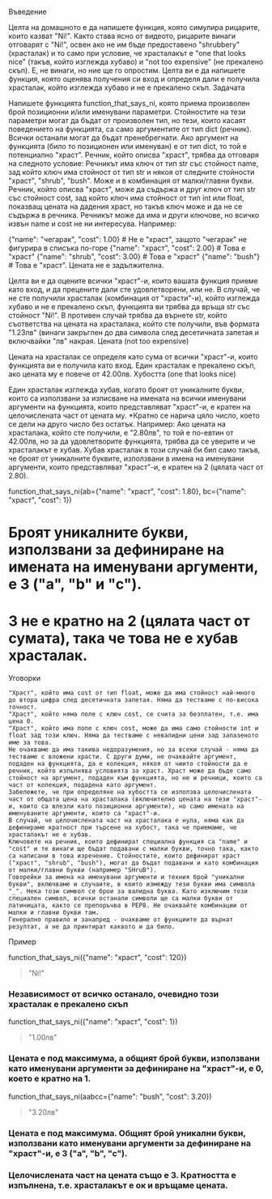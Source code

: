 Въведение

Целта на домашното е да напишете функция, която симулира рицарите, които казват "Ni!".
Както става ясно от видеото, рицарите винаги отговарят с "Ni!", освен ако не им бъде предоставено "shrubbery" (храсталак) и то само при условие, че храсталакът е "one that looks nice" (такъв, който изглежда хубаво) и "not too expensive" (не прекалено скъп). Е, не винаги, но ние ще го опростим.
Целта ви е да напишете функция, която оценява получения си вход и определя дали е получила храсталак, който изглежда хубаво и не е прекалено скъп.
Задачата

Напишете функцията function_that_says_ni, която приема произволен брой позиционни и/или именувани параметри.
Стойностите на тези параметри могат да бъдат от произволен тип, но тези, които касаят поведението на функцията, са само аргументите от тип dict (речник). Всички останали могат да бъдат пренебрегнати.
Ако аргумент на функцията (било то позиционен или именуван) е от тип dict, то той е потенциално "храст".
Речник, който описва "храст", трябва да отговаря на следното условие:
Речникът има ключ от тип str със стойност name, зад който ключ има стойност от тип str и някоя от следните стойности "храст", "shrub", "bush". Може и в комбинация от малки/главни букви.
Речник, който описва "храст", може да съдържа и друг ключ от тип str със стойност cost, зад който ключ има стойност от тип int или float, показващ цената на дадения храст, но такъв ключ може и да не се съдържа в речника.
Речникът може да има и други ключове, но всичко извън name и cost не ни интересува.
Например:

{"name": "чегарак", "cost": 1.00} # Не е "храст", защото "чегарак" не фигурира в списъка по-горе
{"name": "храст", "cost": 2.00} # Това е "храст"
{"name": "shrub", "cost": 3.00} # Това е "храст"
{"name": "bush"} # Това е "храст". Цената не е задължителна.


Целта ви е да оцените всички "храст"-и, които вашата функция приеме като вход, и да прецените дали сте удовлетворени, или не.
В случай, че не сте получили храсталак (комбинация от "храсти"-и), който изглежда хубаво и не е прекалено скъп, функцията ви трябва да връща str със стойност "Ni!".
В противен случай трябва да върнете str, който съответства на цената на храсталака, който сте получили, във формата "1.23лв" (винаги закръглен до два символа след десетичната запетая и включвайки "лв" накрая.
Цената (not too expensive)

Цената на храсталак се определя като сума от всички "храст"-и, които функцията ви е получила като вход.
Един храсталак е прекалено скъп, ако цената му е повече от 42.00лв.
Хубостта (one that looks nice)

Един храсталак изглежда хубав, когато броят от уникалните букви, които са използвани за изписване на имената на всички именувани аргументи на функцията, които представляват "храст"-и, е кратен на целочислената част от цената му.
*Кратно се нарича цяло число, което се дели на друго число без остатък.
Например:
Ако цената на храсталака, който сте получили, е "2.80лв", то той е по-евтин от 42.00лв, но за да удовлетворите функцията, трябва да се уверите и че храсталакът е хубав.
Хубав храсталак в този случай би бил само такъв, че броят от уникалните буквите, използвани в имена на именувани аргументи, които представляват "храст"-и, е кратен на 2 (цялата част от 2.80).

function_that_says_ni(ab={"name": "храст", "cost": 1.80}, bc={"name": "храст", "cost": 1})
# Броят уникалните букви, използвани за дефиниране на имената на именувани аргументи, е 3 ("a", "b" и "c").
# 3 не е кратно на 2 (цялата част от сумата), така че това не е хубав храсталак.

Уговорки

    "Храст", който има cost от тип float, може да има стойност най-много до втора цифра след десетичната запетая. Няма да тестваме с по-висока точност.
    "Храст", който няма поле с ключ cost, се счита за безплатен, т.е. има цена 0.
    "Храст", който има поле с ключ cost, може да има само стойности int и float зад този ключ. Няма да тестваме с невалидни цени зад запазеното име за това.
    Не очакваме да има такива недоразумения, но за всеки случай - няма да тестваме с вложени храсти. С други думи, не очаквайте аргумент, подаден на функцията, да е колекция, някоя от чиито стойности да е речник, който изпълнява условията за храст. Храст може да бъде само стойност на аргумент, подаден към функцията, но не и речници, които са част от колекция, подадена като аргумент.
    Забележете, че при определяне на хубостта се използва целочислената част от общата цена на храсталака (включително цената на тези "храст"-и, които са влезли като позиционни аргументи), но само имената на именуваните аргументи, които са "храст"-и.
    В случай, че целочислената част на храсталака е нула, няма как да дефинираме кратност при търсене на хубост, така че приемаме, че храсталакът не е хубав.
    Ключовете на речник, които дефинират специална функция са "name" и "cost" и те винаги ще бъдат подавани с малки букви, точно така, както са написани в това изречение. Стойностите, които дефинират храст ("храст", "shrub", "bush"), могат да бъдат подавани и като комбинация от малки/главни букви (например "SHruB").
    Говорейки за имена на именувани аргументи и техния брой "уникални букви", включваме и случаите, в които измежду тези букви има символа "_". Нека този символ се брои за валидна буква. Като изключим този специален символ, всички останали символи ще са малки букви от латиницата, както се препоръчва в PEP8. Не очаквайте комбинации от малки и главни букви там.
    Генерално правило и занапред - очакваме от функциите да върнат резултат, а не да принтират каквото и да било.

Пример

function_that_says_ni({"name": "храст", "cost": 120})
 > "Ni!"
### Независимост от всичко останало, очевидно този храсталак е прекалено скъп

function_that_says_ni({"name": "храст", "cost": 1})
 > "1.00лв" 
### Цената е под максимума, а общият брой букви, използвани като именувани аргументи за дефиниране на "храст"-и, е 0, което е кратно на 1.

function_that_says_ni(aabcc={"name": "bush", "cost": 3.20})
 > "3.20лв" 
### Цената е под максимума. Общият брой уникални букви, използвани като именувани аргументи за дефиниране на "храст"-и, е 3 ("a", "b", "c").
### Целочислената част на цената също е 3. Кратността е изпълнена, т.е. храсталакът е ок и връщаме цената.
